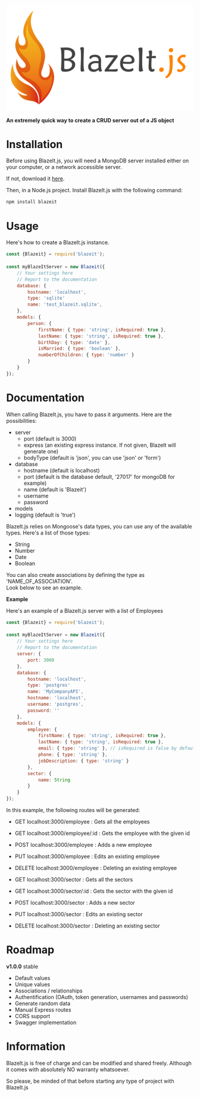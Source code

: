 ![BlazeIt.js](blazeit.js.png)

**An extremely quick way to create a CRUD server out of a JS object**

# Installation
Before using BlazeIt.js, you will need a MongoDB server installed either on your computer, or a network accessible server.

If not, download it [here](https://www.mongodb.com/download-center/community).

Then, in a Node.js project. Install BlazeIt.js with the following command:
``` bash
npm install blazeit
```

# Usage
Here's how to create a BlazeIt.js instance.
``` javascript
const {Blazeit} = require('blazeit');

const myBlazeItServer = new Blazeit({
    // Your settings here
    // Report to the documentation
    database: {
        hostname: 'localhost',
        type: 'sqlite'
        name: 'test_blazeit.sqlite',
    },
    models: {
        person: {
            firstName: { type: 'string', isRequired: true },
            lastName: { type: 'string', isRequired: true },
            birthDay: { type: 'date' },
            isMarried: { type: 'boolean' },
            numberOfChildren: { type: 'number' }
        }
    }
});
```

# Documentation
When calling BlazeIt.js, you have to pass it arguments.
Here are the possibilities:
- server
    - port (default is 3000)
    - express (an existing express instance. If not given, BlazeIt will generate one)
    - bodyType (default is 'json', you can use 'json' or 'form')
- database
    - hostname (default is localhost)
    - port (default is the database default, '27017' for mongoDB for example)
    - name (default is 'Blazeit')
    - username
    - password
- models
- logging (default is 'true')

BlazeIt.js relies on Mongoose's data types, you can use any of the available types.
Here's a list of those types:
- String
- Number
- Date
- Boolean

You can also create associations by defining the type as 'NAME_OF_ASSOCIATION'.\
Look below to see an example.

**Example**

Here's an example of a BlazeIt.js server with a list of Employees
``` javascript
const {Blazeit} = require('blazeit');

const myBlazeItServer = new Blazeit({
    // Your settings here
    // Report to the documentation
    server: {
        port: 3000
    },
    database: {
        hostname: 'localhost',
        type: 'postgres'
        name: 'MyCompanyAPI',
        hostname: 'localhost',
        username: 'postgres',
        password: ''
    },
    models: {
        employee: {
            firstName: { type: 'string', isRequired: true },
            lastName: { type: 'string', isRequired: true },
            email: { type: 'string' }, // isRequired is false by default
            phone: { type: 'string' },
            jobDescription: { type: 'string' }
        },
        sector: {
            name: String
        }
    }
});
```

In this example, the following routes will be generated:
- GET       localhost:3000/employee         : Gets all the employees
- GET       localhost:3000/employee/:id     : Gets the employee with the given id
- POST      localhost:3000/employee         : Adds a new employee
- PUT       localhost:3000/employee         : Edits an existing employee
- DELETE    localhost:3000/employee         : Deleting an existing employee

- GET       localhost:3000/sector           : Gets all the sectors
- GET       localhost:3000/sector/:id       : Gets the sector with the given id
- POST      localhost:3000/sector           : Adds a new sector
- PUT       localhost:3000/sector           : Edits an existing sector
- DELETE    localhost:3000/sector           : Deleting an existing sector

# Roadmap
**v1.0.0** stable
- Default values
- Unique values
- Associations / relationships
- Authentification (OAuth, token generation, usernames and passwords)
- Generate random data
- Manual Express routes
- CORS support
- Swagger implementation

# Information
BlazeIt.js is free of charge and can be modified and shared freely.
Although it comes with absolutely NO warranty whatsoever.

So please, be minded of that before starting any type of project with BlazeIt.js
